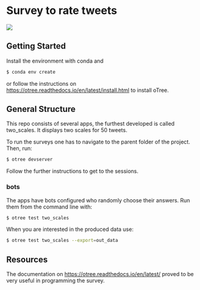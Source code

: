 # Survey to rate tweets

![](https://media.giphy.com/media/l4Xicqrij80QCgozCW/giphy.gif)

## Getting Started

Install the environment with conda and

```bash
$ conda env create
```

or follow the instructions on https://otree.readthedocs.io/en/latest/install.html to
install oTree.

## General Structure

This repo consists of several apps, the furthest developed is called two_scales. It displays two scales for 50 tweets.


To run the surveys one has to navigate to the parent folder of the project. Then, run:

```bash
$ otree devserver
```

Follow the further instructions to get to the sessions.

### bots

The apps have bots configured who randomly choose their answers.
Run them from the command line with:

```bash
$ otree test two_scales
```

When you are interested in the produced data use:

```bash
$ otree test two_scales --export=out_data
```

## Resources

The documentation on https://otree.readthedocs.io/en/latest/ proved to be very useful in
programming the survey.
